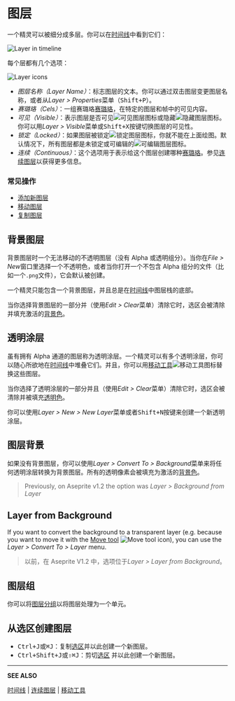 # 图层

一个精灵可以被细分成多层。你可以在[时间线](timeline.md)中看到它们：

![Layer in timeline](layers/layer-in-timeline.png)

每个层都有几个选项：

![Layer icons](layers/layer-options.png)

- _图层名称（Layer Name）_：标志图层的文本。你可以通过双击图层变更图层名称，或者从*Layer > Properties*菜单（<kbd>Shift+P</kbd>）。
- _赛璐珞（Cels）_：一组赛璐珞[赛璐珞](cel.md)，在特定的图层和帧中的可见内容。
- _可见（Visible）_：表示图层是否可见![可见图层图标](layers/visible-layer.png)或隐藏![隐藏图层图标](layers/hidden-layer.png)。你可以用*Layer > Visible*菜单或<kbd>Shift+X</kbd>按键切换图层的可见性。
- _锁定（Locked）_：如果图层被锁定![锁定图层图标](layers/locked-layer.png)，你就不能在上面绘图。默认情况下，所有图层都是未锁定或可编辑的![可编辑图层图标](layers/editable-layer.png)。
- _连续（Continuous）_：这个选项用于表示给这个图层创建哪种[赛璐珞](cel.md)。参见[连续图层](continuous-layers.md)以获得更多信息。

### 常见操作

- [添加新图层](new-layer.md)
- [移动图层](move-layers.md)
- [复制图层](copy-layers.md)

## 背景图层

背景图层时一个无法移动的不透明图层（没有 Alpha 或透明组分）。当你在*File > New*窗口里选择一个不透明色，或者当你打开一个不包含 Alpha 组分的文件（比如一个`.png`文件），它会默认被创建。

一个精灵只能包含一个背景图层，并且总是在[时间线](timeline.md)中图层栈的底部。

当你选择背景图层的一部分并（使用*Edit > Clear*菜单）清除它时，选区会被清除并填充激活的[背景色](color-bar.md)。

## 透明涂层

虽有拥有 Alpha 通道的图层称为透明涂层。一个精灵可以有多个透明涂层，你可以随心所欲地在[时间线](timeline.md)中堆叠它们。并且，你可以用[移动工具](move-tool.md)![移动工具图标](tools/move-tool.png)替换这些图层。

当你选择了透明涂层的一部分并且（使用*Edit > Clear*菜单）清除它时，选区会被清除并被填充[透明色](transparent-color.md)。

你可以使用*Layer > New > New Layer*菜单或者<kbd>Shift+N</kbd>按键来创建一个新透明涂层。

## 图层背景

如果没有背景图层，你可以使用*Layer > Convert To > Background*菜单来将任何透明涂层转换为背景图层。所有的透明像素会被填充为激活的[背景色](color-bar.md#background-color)。

> Previously, on Aseprite v1.2 the option was _Layer > Background from Layer_

## Layer from Background

If you want to convert the background to a transparent layer
(e.g. because you want to move it with the [Move tool](move-tool.md)
![Move tool icon](tools/move-tool.png)), you can use the
_Layer > Convert To > Layer_ menu.

> 以前，在 Aseprite V1.2 中，选项位于*Layer > Layer from Background*。

## 图层组

你可以将[图层分组](layer-group.md)以将图层处理为一个单元。

## 从选区创建图层

- <kbd>Ctrl+J</kbd>或<kbd>⌘J</kbd>：复制[选区](selecting.md)并以此创建一个新图层。
- <kbd>Ctrl+Shift+J</kbd>或<kbd>⇧⌘J</kbd>：剪切[选区](selecting.md) 并以此创建一个新图层。

---

**SEE ALSO**

[时间线](timeline.md) | [连续图层](continuous-layers.md) | [移动工具](move-tool.md)
